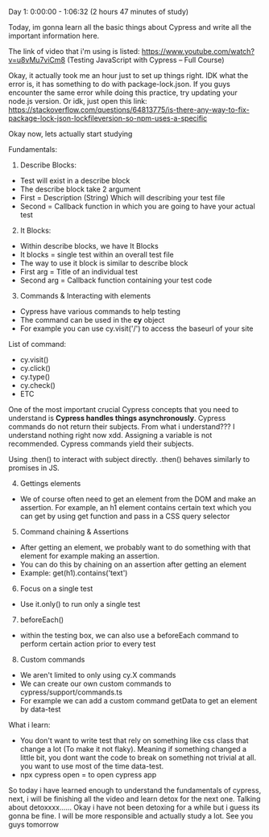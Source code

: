 Day 1: 0:00:00 - 1:06:32 (2 hours 47 minutes of study)

Today, im gonna learn all the basic things about Cypress and write all the important information here.

The link of video that i'm using is listed:
https://www.youtube.com/watch?v=u8vMu7viCm8 (Testing JavaScript with Cypress – Full Course)

Okay, it actually took me an hour just to set up things right.
IDK what the error is, it has something to do with package-lock.json.
If you guys encounter the same error while doing this practice, try updating your node.js version. Or idk, just open this link:
https://stackoverflow.com/questions/64813775/is-there-any-way-to-fix-package-lock-json-lockfileversion-so-npm-uses-a-specific

Okay now, lets actually start studying

Fundamentals:

1. Describe Blocks:

- Test will exist in a describe block
- The describe block take 2 argument
- First = Description (String) Which will describing your test file
- Second = Callback function in which you are going to have your actual test

2. It Blocks:

- Within describe blocks, we have It Blocks
- It blocks = single test within an overall test file
- The way to use it block is similar to describe block
- First arg = Title of an individual test
- Second arg = Callback function containing your test code

3. Commands & Interacting with elements

- Cypress have various commands to help testing
- The command can be used in the **cy** object
- For example you can use cy.visit('/') to access the baseurl of your site

List of command:

- cy.visit()
- cy.click()
- cy.type()
- cy.check()
- ETC

One of the most important crucial Cypress concepts that you need to understand is **Cypress handles things asynchronously**.
Cypress commands do not return their subjects. From what i understand??? I understand nothing right now xdd.
Assigning a variable is not recommended. Cypress commands yield their subjects.

Using .then() to interact with subject directly. .then() behaves similarly to promises in JS.

4. Gettings elements

- We of course often need to get an element from the DOM and make an assertion. For example, an h1 element contains certain text which you can get by using get function and pass in a CSS query selector

5. Command chaining & Assertions

- After getting an element, we probably want to do something with that element for example making an assertion.
- You can do this by chaining on an assertion after getting an element
- Example: get(h1).contains('text')

6. Focus on a single test

- Use it.only() to run only a single test

7. beforeEach()

- within the testing box, we can also use a beforeEach command to perform certain action prior to every test

8. Custom commands

- We aren't limited to only using cy.X commands
- We can create our own custom commands to cypress/support/commands.ts
- For example we can add a custom command getData to get an element by data-test

What i learn:

- You don't want to write test that rely on something like css class that change a lot (To make it not flaky). Meaning if something changed a little bit, you dont want the code to break on something not trivial at all. you want to use most of the time data-test.
- npx cypress open = to open cypress app

So today i have learned enough to understand the fundamentals of cypress, next, i will be finishing all the video and learn detox for the next one. Talking about detoxxxx...... Okay i have not been detoxing for a while but i guess its gonna be fine. I will be more responsible and actually study a lot. See you guys tomorrow
